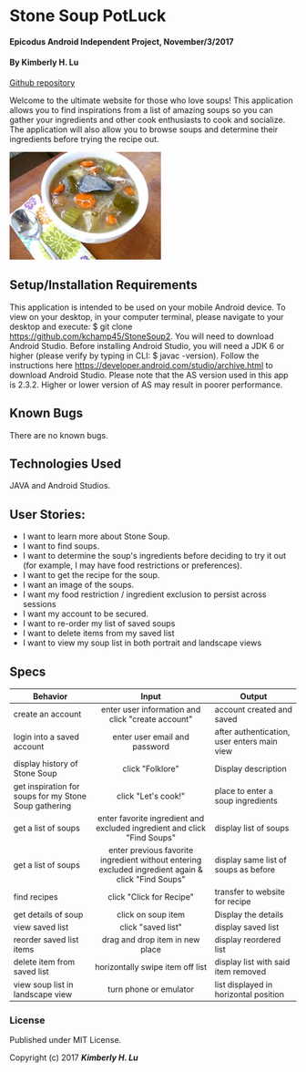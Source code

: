 # Stone Soup PotLuck

#### Epicodus Android Independent Project, November/3/2017

#### By **Kimberly H. Lu**

[Github repository](https://github.com/kchamp45/StoneSoup2)

Welcome to the ultimate website for those who love soups!  This application allows you to find inspirations from a list of amazing soups so you can gather your ingredients and other cook enthusiasts to cook and socialize.  The application will also allow you to browse soups and determine their ingredients before trying the recipe out.

![app-screenshot](https://github.com/kchamp45/StoneSoup/blob/master/app/src/main/res/drawable/soup.jpg?raw=true)

## Setup/Installation Requirements

This application is intended to be used on your mobile Android device.  To view on your desktop, in your computer terminal, please navigate to your desktop and execute:  $ git clone https://github.com/kchamp45/StoneSoup2.  You will need to download Android Studio. Before installing Android Studio, you will need a JDK 6 or higher (please verify by typing in CLI: $ javac -version). Follow the instructions here https://developer.android.com/studio/archive.html to download Android Studio.  Please note that the AS version used in this app is 2.3.2. Higher or lower version of AS may result in poorer performance.

## Known Bugs

There are no known bugs.

## Technologies Used

JAVA and Android Studios.

## User Stories:

* I want to learn more about Stone Soup.
* I want to find soups.
* I want to determine the soup's ingredients before deciding to try it out (for example, I may have food restrictions or preferences).
* I want to get the recipe for the soup.
* I want an image of the soups.
* I want my food restriction / ingredient exclusion to persist across sessions
* I want my account to be secured.
* I want to re-order my list of saved soups
* I want to delete items from my saved list
* I want to view my soup list in both portrait and landscape views


## Specs

| Behavior  | Input | Output |
| ------------- |:-------------:| -----|
| create an account | enter user information and click "create account"| account created and saved |
| login into a saved account | enter user email and password | after authentication, user enters main view|
| display history of Stone Soup  | click "Folklore" | Display description |
| get inspiration for soups for my Stone Soup gathering | click "Let's cook!"| place to enter a soup ingredients |
| get a list of soups | enter favorite ingredient and excluded ingredient and click "Find Soups"| display list of soups|
| get a list of soups | enter previous favorite ingredient without entering excluded ingredient again & click "Find Soups"| display same list of soups as before|
| find recipes | click "Click for Recipe" | transfer to website for recipe|
| get details of soup| click on soup item | Display the details|
| view saved list | click "saved list" | display saved list|
| reorder saved list items | drag and drop item in new place | display reordered list |
| delete item from saved list | horizontally swipe item off list | display list with said item removed|
| view soup list in landscape view | turn phone or emulator | list displayed in horizontal position |

### License

Published under MIT License.

Copyright (c) 2017 **_Kimberly H. Lu_**
